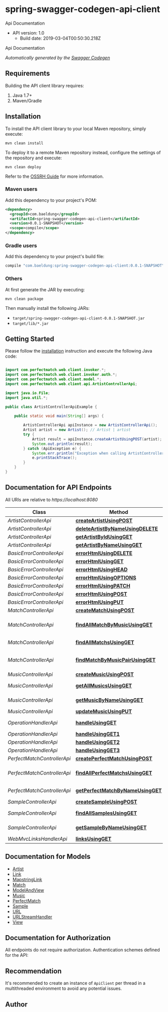 # spring-swagger-codegen-api-client

Api Documentation
- API version: 1.0
  - Build date: 2019-03-04T00:50:30.218Z

Api Documentation


*Automatically generated by the [Swagger Codegen](https://github.com/swagger-api/swagger-codegen)*


## Requirements

Building the API client library requires:
1. Java 1.7+
2. Maven/Gradle

## Installation

To install the API client library to your local Maven repository, simply execute:

```shell
mvn clean install
```

To deploy it to a remote Maven repository instead, configure the settings of the repository and execute:

```shell
mvn clean deploy
```

Refer to the [OSSRH Guide](http://central.sonatype.org/pages/ossrh-guide.html) for more information.

### Maven users

Add this dependency to your project's POM:

```xml
<dependency>
  <groupId>com.baeldung</groupId>
  <artifactId>spring-swagger-codegen-api-client</artifactId>
  <version>0.0.1-SNAPSHOT</version>
  <scope>compile</scope>
</dependency>
```

### Gradle users

Add this dependency to your project's build file:

```groovy
compile "com.baeldung:spring-swagger-codegen-api-client:0.0.1-SNAPSHOT"
```

### Others

At first generate the JAR by executing:

```shell
mvn clean package
```

Then manually install the following JARs:

* `target/spring-swagger-codegen-api-client-0.0.1-SNAPSHOT.jar`
* `target/lib/*.jar`

## Getting Started

Please follow the [installation](#installation) instruction and execute the following Java code:

```java

import com.perfectmatch.web.client.invoker.*;
import com.perfectmatch.web.client.invoker.auth.*;
import com.perfectmatch.web.client.model.*;
import com.perfectmatch.web.client.api.ArtistControllerApi;

import java.io.File;
import java.util.*;

public class ArtistControllerApiExample {

    public static void main(String[] args) {
        
        ArtistControllerApi apiInstance = new ArtistControllerApi();
        Artist artist = new Artist(); // Artist | artist
        try {
            Artist result = apiInstance.createArtistUsingPOST(artist);
            System.out.println(result);
        } catch (ApiException e) {
            System.err.println("Exception when calling ArtistControllerApi#createArtistUsingPOST");
            e.printStackTrace();
        }
    }
}

```

## Documentation for API Endpoints

All URIs are relative to *https://localhost:8080*

Class | Method | HTTP request | Description
------------ | ------------- | ------------- | -------------
*ArtistControllerApi* | [**createArtistUsingPOST**](docs/ArtistControllerApi.md#createArtistUsingPOST) | **POST** /artist | createArtist
*ArtistControllerApi* | [**deleteArtistByNameUsingDELETE**](docs/ArtistControllerApi.md#deleteArtistByNameUsingDELETE) | **DELETE** /artist/{name} | deleteArtistByName
*ArtistControllerApi* | [**getArtistByIdUsingGET**](docs/ArtistControllerApi.md#getArtistByIdUsingGET) | **GET** /artist/id/{id} | getArtistById
*ArtistControllerApi* | [**getArtistByNameUsingGET**](docs/ArtistControllerApi.md#getArtistByNameUsingGET) | **GET** /artist/{name} | getArtistByName
*BasicErrorControllerApi* | [**errorHtmlUsingDELETE**](docs/BasicErrorControllerApi.md#errorHtmlUsingDELETE) | **DELETE** /error | errorHtml
*BasicErrorControllerApi* | [**errorHtmlUsingGET**](docs/BasicErrorControllerApi.md#errorHtmlUsingGET) | **GET** /error | errorHtml
*BasicErrorControllerApi* | [**errorHtmlUsingHEAD**](docs/BasicErrorControllerApi.md#errorHtmlUsingHEAD) | **HEAD** /error | errorHtml
*BasicErrorControllerApi* | [**errorHtmlUsingOPTIONS**](docs/BasicErrorControllerApi.md#errorHtmlUsingOPTIONS) | **OPTIONS** /error | errorHtml
*BasicErrorControllerApi* | [**errorHtmlUsingPATCH**](docs/BasicErrorControllerApi.md#errorHtmlUsingPATCH) | **PATCH** /error | errorHtml
*BasicErrorControllerApi* | [**errorHtmlUsingPOST**](docs/BasicErrorControllerApi.md#errorHtmlUsingPOST) | **POST** /error | errorHtml
*BasicErrorControllerApi* | [**errorHtmlUsingPUT**](docs/BasicErrorControllerApi.md#errorHtmlUsingPUT) | **PUT** /error | errorHtml
*MatchControllerApi* | [**createMatchUsingPOST**](docs/MatchControllerApi.md#createMatchUsingPOST) | **POST** /match | createMatch
*MatchControllerApi* | [**findAllMatchByMusicUsingGET**](docs/MatchControllerApi.md#findAllMatchByMusicUsingGET) | **GET** /match/{music} | Find all Matchs by music name - without pagination
*MatchControllerApi* | [**findAllMatchsUsingGET**](docs/MatchControllerApi.md#findAllMatchsUsingGET) | **GET** /match | Find all Matchs - without pagination
*MatchControllerApi* | [**findMatchByMusicPairUsingGET**](docs/MatchControllerApi.md#findMatchByMusicPairUsingGET) | **GET** /match/{music}/{music2} | Find Match by music pair - without pagination
*MusicControllerApi* | [**createMusicUsingPOST**](docs/MusicControllerApi.md#createMusicUsingPOST) | **POST** /music | createMusic
*MusicControllerApi* | [**getAllMusicsUsingGET**](docs/MusicControllerApi.md#getAllMusicsUsingGET) | **GET** /music | Find all musics - without pagination
*MusicControllerApi* | [**getMusicByNameUsingGET**](docs/MusicControllerApi.md#getMusicByNameUsingGET) | **GET** /music/{name} | Find Music by name
*MusicControllerApi* | [**updateMusicUsingPUT**](docs/MusicControllerApi.md#updateMusicUsingPUT) | **PUT** /music | updateMusic
*OperationHandlerApi* | [**handleUsingGET**](docs/OperationHandlerApi.md#handleUsingGET) | **GET** /actuator/health/{component}/{instance} | handle
*OperationHandlerApi* | [**handleUsingGET1**](docs/OperationHandlerApi.md#handleUsingGET1) | **GET** /actuator/health/{component} | handle
*OperationHandlerApi* | [**handleUsingGET2**](docs/OperationHandlerApi.md#handleUsingGET2) | **GET** /actuator/health | handle
*OperationHandlerApi* | [**handleUsingGET3**](docs/OperationHandlerApi.md#handleUsingGET3) | **GET** /actuator/info | handle
*PerfectMatchControllerApi* | [**createPerfectMatchUsingPOST**](docs/PerfectMatchControllerApi.md#createPerfectMatchUsingPOST) | **POST** /perfect_match | createPerfectMatch
*PerfectMatchControllerApi* | [**findAllPerfectMatchsUsingGET**](docs/PerfectMatchControllerApi.md#findAllPerfectMatchsUsingGET) | **GET** /perfect_match | Find all Perfect Matchs - without pagination
*PerfectMatchControllerApi* | [**getPerfectMatchByNameUsingGET**](docs/PerfectMatchControllerApi.md#getPerfectMatchByNameUsingGET) | **GET** /perfect_match/{name} | Find Match by name
*SampleControllerApi* | [**createSampleUsingPOST**](docs/SampleControllerApi.md#createSampleUsingPOST) | **POST** /sample | createSample
*SampleControllerApi* | [**findAllSamplesUsingGET**](docs/SampleControllerApi.md#findAllSamplesUsingGET) | **GET** /sample | Find all Samples - without pagination
*SampleControllerApi* | [**getSampleByNameUsingGET**](docs/SampleControllerApi.md#getSampleByNameUsingGET) | **GET** /sample/{name} | Find Match by name
*WebMvcLinksHandlerApi* | [**linksUsingGET**](docs/WebMvcLinksHandlerApi.md#linksUsingGET) | **GET** /actuator | links


## Documentation for Models

 - [Artist](docs/Artist.md)
 - [Link](docs/Link.md)
 - [MapstringLink](docs/MapstringLink.md)
 - [Match](docs/Match.md)
 - [ModelAndView](docs/ModelAndView.md)
 - [Music](docs/Music.md)
 - [PerfectMatch](docs/PerfectMatch.md)
 - [Sample](docs/Sample.md)
 - [URL](docs/URL.md)
 - [URLStreamHandler](docs/URLStreamHandler.md)
 - [View](docs/View.md)


## Documentation for Authorization

All endpoints do not require authorization.
Authentication schemes defined for the API:

## Recommendation

It's recommended to create an instance of `ApiClient` per thread in a multithreaded environment to avoid any potential issues.

## Author



